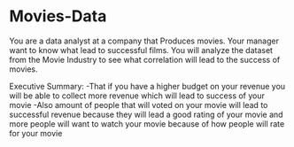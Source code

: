 # Movies-Data
You are a data analyst at a company that Produces movies. Your manager want to know what lead to successful films. You will analyze the dataset from the Movie Industry to see what correlation will lead to the success of movies.

Executive Summary:
-That if you have a higher budget on your revenue you will be able to collect more revenue which will lead to success of your movie
-Also amount of people that will voted on your movie will lead to successful revenue because they will lead a good rating of your movie and more people will want to watch your movie because of how people will rate for your movie
